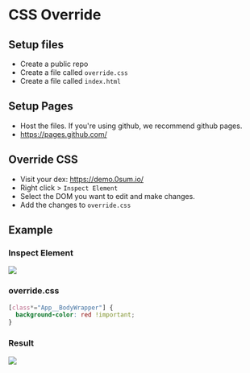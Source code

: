 # CSS Override

## Setup files

- Create a public repo
- Create a file called `override.css`
- Create a file called `index.html`

## Setup Pages

- Host the files. If you're using github, we recommend github pages.
- https://pages.github.com/

## Override CSS

- Visit your dex: https://demo.0sum.io/
- Right click > `Inspect Element`
- Select the DOM you want to edit and make changes.
- Add the changes to `override.css`

## Example

### Inspect Element

![](https://github.com/user-attachments/assets/d845ef77-ca87-4ccd-a5d4-a0d4cad1eb39)

### override.css
```css
[class*="App__BodyWrapper"] {
  background-color: red !important;
}
```

### Result

![](https://github.com/user-attachments/assets/7afbd79c-ee49-42c3-bc9e-286e017ec124)
